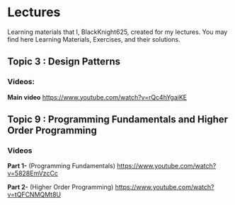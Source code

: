 
# Lectures
Learning materials that I, BlackKnight625, created for my lectures. You may find here Learning Materials, Exercises, and their solutions.


## Topic 3 : Design Patterns

### Videos:

**Main video** https://www.youtube.com/watch?v=rQc4hYgaiKE

## Topic 9 : Programming Fundamentals and Higher Order Programming

### Videos
**Part 1-** (Programming Fundamentals) https://www.youtube.com/watch?v=5828EmVzcCc

**Part 2-** (Higher Order Programming) https://www.youtube.com/watch?v=tQFCNMQMt8U
